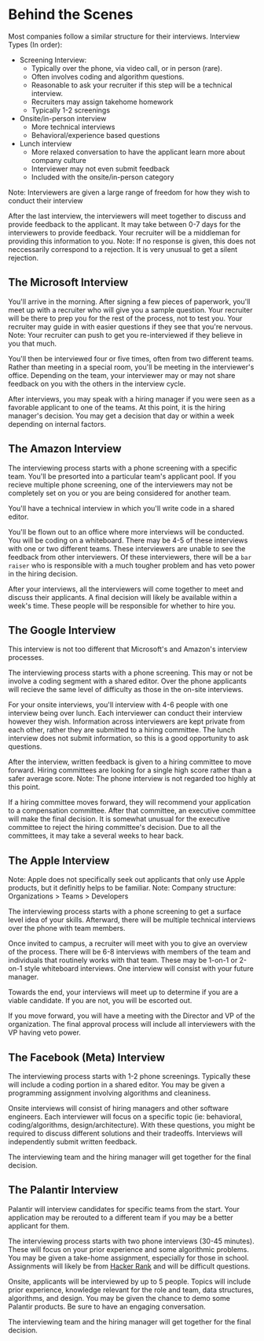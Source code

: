 # Behind the Scenes
Most companies follow a similar structure for their interviews.
Interview Types (In order):
- Screening Interview: 
  - Typically over the phone, via video call, or in person (rare).
  - Often involves coding and algorithm questions.
  - Reasonable to ask your recruiter if this step will be a technical interview.
  - Recruiters may assign takehome homework
  - Typically 1-2 screenings 
- Onsite/in-person interview
  - More technical interviews
  - Behavioral/experience based questions
- Lunch interview
  - More relaxed conversation to have the applicant learn more about company culture
  - Interviewer may not even submit feedback
  - Included with the onsite/in-person category

Note: Interviewers are given a large range of freedom for how they wish to conduct their interview

After the last interview, the interviewers will meet together to discuss and provide feedback to the applicant.
It may take between 0-7 days for the interviewers to provide feedback.
Your recruiter will be a middleman for providing this information to you.
Note: If no response is given, this does not neccessarily correspond to a rejection. It is very unusual to get a silent rejection. 


## The Microsoft Interview
You'll arrive in the morning.
After signing a few pieces of paperwork, you'll meet up with a recruiter who will give you a sample question.
Your recruiter will be there to prep you for the rest of the process, not to test you.
Your recruiter may guide in with easier questions if they see that you're nervous.
Note: Your recruiter can push to get you re-interviewed if they believe in you that much.

You'll then be interviewed four or five times, often from two different teams.
Rather than meeting in a special room, you'll be meeting in the interviewer's office.
Depending on the team, your interviewer may or may not share feedback on you with the others in the interview cycle.

After interviews, you may speak with a hiring manager if you were seen as a favorable applicant to one of the teams.
At this point, it is the hiring manager's decision.
You may get a decision that day or within a week depending on internal factors.


## The Amazon Interview
The interviewing process starts with a phone screening with a specific team.
You'll be presorted into a particular team's applicant pool.
If you recieve multiple phone screening, one of the interviewers may not be completely set on you or you are being considered for another team.

You'll have a technical interview in which you'll write code in a shared editor.

You'll be flown out to an office where more interviews will be conducted.
You will be coding on a whiteboard.
There may be 4-5 of these interviews with one or two different teams.
These interviewers are unable to see the feedback from other interviewers.
Of these interviewers, there will be a `bar raiser` who is responsible with a much tougher problem and has veto power in the hiring decision.

After your interviews, all the interviewers will come together to meet and discuss their applicants.
A final decision will likely be available within a week's time.
These people will be responsible for whether to hire you.


## The Google Interview
This interview is not too different that Microsoft's and Amazon's interview processes.

The interviewing process starts with a phone screening.
This may or not be involve a coding segment with a shared editor.
Over the phone applicants will recieve the same level of difficulty as those in the on-site interviews.

For your onsite interviews, you'll interview with 4-6 people with one interview being over lunch.
Each interviewer can conduct their interview however they wish.
Information across interviewers are kept private from each other, rather they are submitted to a hiring committee.
The lunch interview does not submit information, so this is a good opportunity to ask questions.

After the interview, written feedback is given to a hiring committee to move forward.
Hiring committees are looking for a single high score rather than a safer average score.
Note: The phone interview is not regarded too highly at this point.

If a hiring committee moves forward, they will recommend your application to a compensation committee.
After that committee, an executive committee will make the final decision.
It is somewhat unusual for the executive committee to reject the hiring committee's decision.
Due to all the committees, it may take a several weeks to hear back.


## The Apple Interview
Note: Apple does not specifically seek out applicants that only use Apple products, but it definitly helps to be familiar.
Note: Company structure: Organizations > Teams > Developers

The interviewing process starts with a phone screening to get a surface level idea of your skills.
Afterward, there will be multiple technical interviews over the phone with team members.

Once invited to campus, a recruiter will meet with you to give an overview of the process.
There will be 6-8 interviews with members of the team and individuals that routinely works with that team.
These may be 1-on-1 or 2-on-1 style whiteboard interviews.
One interview will consist with your future manager.

Towards the end, your interviews will meet up to determine if you are a viable candidate.
If you are not, you will be escorted out.

If you move forward, you will have a meeting with the Director and VP of the organization.
The final approval process will include all interviewers with the VP having veto power.


## The Facebook (Meta) Interview
The interviewing process starts with 1-2 phone screenings.
Typically these will include a coding portion in a shared editor.
You may be given a programming assignment involving algorithms and cleaniness.

Onsite interviews will consist of hiring managers and other software engineers.
Each interviewer will focus on a specific topic (ie: behavioral, coding/algorithms, design/architecture).
With these questions, you might be required to discuss different solutions and their tradeoffs.
Interviews will independently submit written feedback.

The interviewing team and the hiring manager will get together for the final decision.


## The Palantir Interview
Palantir will interview candidates for specific teams from the start.
Your application may be rerouted to a different team if you may be a better applicant for them.

The interviewing process starts with two phone interviews (30-45 minutes).
These will focus on your prior experience and some algorithmic problems.
You may be given a take-home assignment, especially for those in school.
Assignments will likely be from [Hacker Rank](https://www.hackerrank.com/) and will be difficult questions.

Onsite, applicants will be interviewed by up to 5 people.
Topics will include prior experience, knowledge relevant for the role and team, data structures, algorithms, and design.
You may be given the chance to demo some Palantir products. Be sure to have an engaging conversation.

The interviewing team and the hiring manager will get together for the final decision.

